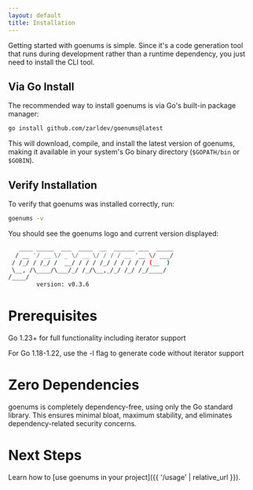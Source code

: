 ```yaml
---
layout: default
title: Installation
---
```


Getting started with goenums is simple. Since it's a code generation tool that runs during development rather than a runtime dependency, you just need to install the CLI tool.

## Via Go Install

The recommended way to install goenums is via Go's built-in package manager:

```bash
go install github.com/zarldev/goenums@latest
```

This will download, compile, and install the latest version of goenums, making it available in your system's Go binary directory (`$GOPATH/bin` or `$GOBIN`).

## Verify Installation

To verify that goenums was installed correctly, run:

```bash
goenums -v
```

You should see the goenums logo and current version displayed:

```bash
   ____ _____  ___  ____  __  ______ ___  _____
  / __ '/ __ \/ _ \/ __ \/ / / / __ '__ \/ ___/
 / /_/ / /_/ /  __/ / / / /_/ / / / / / (__  ) 
 \__, /\____/\___/_/ /_/\__,_/_/ /_/ /_/____/  
/____/
        version: v0.3.6
```

# Prerequisites
Go 1.23+ for full functionality including iterator support

For Go 1.18-1.22, use the -l flag to generate code without iterator support

# Zero Dependencies
goenums is completely dependency-free, using only the Go standard library. This ensures minimal bloat, maximum stability, and eliminates dependency-related security concerns.

# Next Steps
Learn how to [use goenums in your project]({{ '/usage' | relative_url }}).